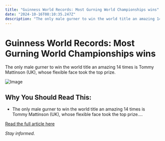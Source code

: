 ```yaml
---
title: "Guinness World Records: Most Gurning World Championships wins"
date: "2024-10-16T08:10:35.247Z"
description: "The only male gurner to win the world title an amazing 14 times is Tommy Mattinson (UK), whose flexible face took the top prize."
---
```


# Guinness World Records: Most Gurning World Championships wins

The only male gurner to win the world title an amazing 14 times is Tommy Mattinson (UK), whose flexible face took the top prize.

![Image](https://www.thesouthafrican.com/wp-content/uploads/2022/11/7da168b934e0cd509f7ccdd4fd06cd05.png)

## Why You Should Read This:

- The only male gurner to win the world title an amazing 14 times is Tommy Mattinson (UK), whose flexible face took the top prize....

[Read the full article here](https://www.thesouthafrican.com/news/offbeat/guinness-world-records-most-gurning-world-championships-wins-breaking-saturday-27-may-2023/)

*Stay informed.*
